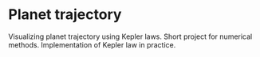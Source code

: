 # Planet trajectory
Visualizing planet trajectory using Kepler laws.
Short project for numerical methods. Implementation of Kepler law in practice.
